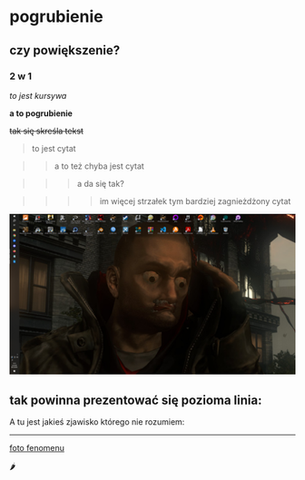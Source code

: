 # pogrubienie
## czy powiększenie?
### 2 w 1

*to jest kursywa*

**a to pogrubienie**

~~tak się skreśla tekst~~

> to jest cytat

>> a to też chyba jest cytat

>>> a da się tak?

>>>> im więcej strzałek tym bardziej zagnieżdżony cytat

![teskt tutaj chyba powinien wyświetlać się jako link](./desktop.png "moja tapeta")

tak powinna prezentować się pozioma linia:
---

A tu jest jakieś zjawisko którego nie rozumiem:
___

[foto fenomenu](./fenomen.png "jak to działa?")


🌶️
